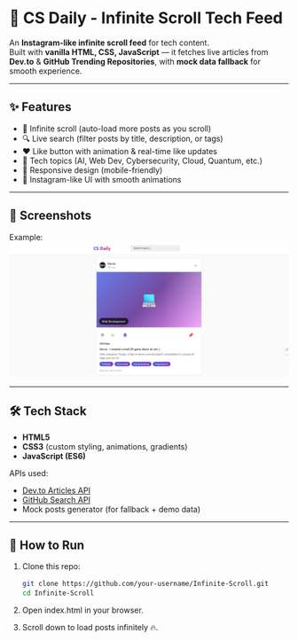 # 🚀 CS Daily - Infinite Scroll Tech Feed  

An **Instagram-like infinite scroll feed** for tech content.  
Built with **vanilla HTML, CSS, JavaScript** — it fetches live articles from **Dev.to** & **GitHub Trending Repositories**, with **mock data fallback** for smooth experience.

---

## ✨ Features
- 🔄 Infinite scroll (auto-load more posts as you scroll)  
- 🔍 Live search (filter posts by title, description, or tags)  
- ❤️ Like button with animation & real-time like updates  
- 📂 Tech topics (AI, Web Dev, Cybersecurity, Cloud, Quantum, etc.)  
- 📱 Responsive design (mobile-friendly)  
- 🎨 Instagram-like UI with smooth animations  

---

## 📸 Screenshots

Example:  
![screenshot](./screenshot.png)

---

## 🛠️ Tech Stack
- **HTML5**  
- **CSS3** (custom styling, animations, gradients)  
- **JavaScript (ES6)**  

APIs used:  
- [Dev.to Articles API](https://developers.forem.com/api)  
- [GitHub Search API](https://docs.github.com/en/rest/search)  
- Mock posts generator (for fallback + demo data)

---

## 🚀 How to Run
1. Clone this repo:
   ```bash
   git clone https://github.com/your-username/Infinite-Scroll.git
   cd Infinite-Scroll
2. Open index.html in your browser.

3. Scroll down to load posts infinitely 🔥.
